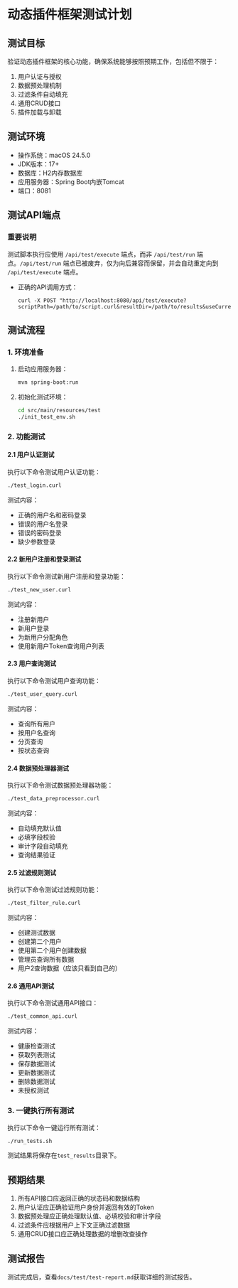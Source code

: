 # 动态插件框架测试计划

## 测试目标

验证动态插件框架的核心功能，确保系统能够按照预期工作，包括但不限于：

1. 用户认证与授权
2. 数据预处理机制
3. 过滤条件自动填充
4. 通用CRUD接口
5. 插件加载与卸载

## 测试环境

- 操作系统：macOS 24.5.0
- JDK版本：17+
- 数据库：H2内存数据库
- 应用服务器：Spring Boot内嵌Tomcat
- 端口：8081

## 测试API端点

### 重要说明

测试脚本执行应使用 `/api/test/execute` 端点，而非 `/api/test/run` 端点。`/api/test/run` 端点已被废弃，仅为向后兼容而保留，并会自动重定向到 `/api/test/execute` 端点。

- 正确的API调用方式：
  ```
  curl -X POST "http://localhost:8080/api/test/execute?scriptPath=/path/to/script.curl&resultDir=/path/to/results&useCurrentDir=true"
  ```

## 测试流程

### 1. 环境准备

1. 启动应用服务器：
   ```bash
   mvn spring-boot:run
   ```

2. 初始化测试环境：
   ```bash
   cd src/main/resources/test
   ./init_test_env.sh
   ```

### 2. 功能测试

#### 2.1 用户认证测试

执行以下命令测试用户认证功能：
```bash
./test_login.curl
```

测试内容：
- 正确的用户名和密码登录
- 错误的用户名登录
- 错误的密码登录
- 缺少参数登录

#### 2.2 新用户注册和登录测试

执行以下命令测试新用户注册和登录功能：
```bash
./test_new_user.curl
```

测试内容：
- 注册新用户
- 新用户登录
- 为新用户分配角色
- 使用新用户Token查询用户列表

#### 2.3 用户查询测试

执行以下命令测试用户查询功能：
```bash
./test_user_query.curl
```

测试内容：
- 查询所有用户
- 按用户名查询
- 分页查询
- 按状态查询

#### 2.4 数据预处理器测试

执行以下命令测试数据预处理器功能：
```bash
./test_data_preprocessor.curl
```

测试内容：
- 自动填充默认值
- 必填字段校验
- 审计字段自动填充
- 查询结果验证

#### 2.5 过滤规则测试

执行以下命令测试过滤规则功能：
```bash
./test_filter_rule.curl
```

测试内容：
- 创建测试数据
- 创建第二个用户
- 使用第二个用户创建数据
- 管理员查询所有数据
- 用户2查询数据（应该只看到自己的）

#### 2.6 通用API测试

执行以下命令测试通用API接口：
```bash
./test_common_api.curl
```

测试内容：
- 健康检查测试
- 获取列表测试
- 保存数据测试
- 更新数据测试
- 删除数据测试
- 未授权测试

### 3. 一键执行所有测试

执行以下命令一键运行所有测试：
```bash
./run_tests.sh
```

测试结果将保存在`test_results`目录下。

## 预期结果

1. 所有API接口应返回正确的状态码和数据结构
2. 用户认证应正确验证用户身份并返回有效的Token
3. 数据预处理应正确处理默认值、必填校验和审计字段
4. 过滤条件应根据用户上下文正确过滤数据
5. 通用CRUD接口应正确处理数据的增删改查操作

## 测试报告

测试完成后，查看`docs/test/test-report.md`获取详细的测试报告。 